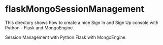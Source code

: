 flaskMongoSessionManagement
===========================

This directory shows how to create a nice Sign In and Sign Up console with Python - Flask and MongoEngine.

Session Management with Python Flask with MongoEngine.
